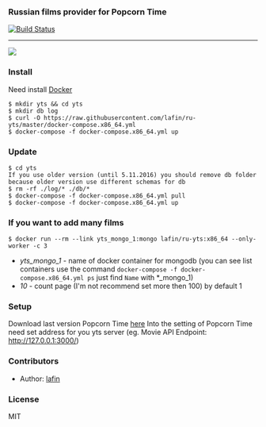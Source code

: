 ### Russian films provider for Popcorn Time
[![Build Status](https://travis-ci.org/lafin/ru-yts.svg?branch=master)](https://travis-ci.org/lafin/ru-yts)
___

![](screenshot.png)

### Install
Need install [Docker](https://docs.docker.com/compose/install/)
```
$ mkdir yts && cd yts
$ mkdir db log
$ curl -O https://raw.githubusercontent.com/lafin/ru-yts/master/docker-compose.x86_64.yml
$ docker-compose -f docker-compose.x86_64.yml up
```

### Update
```
$ cd yts
If you use older version (until 5.11.2016) you should remove db folder because older version use different schemas for db
$ rm -rf ./log/* ./db/*
$ docker-compose -f docker-compose.x86_64.yml pull
$ docker-compose -f docker-compose.x86_64.yml up
```

### If you want to add many films
```
$ docker run --rm --link yts_mongo_1:mongo lafin/ru-yts:x86_64 --only-worker -c 3
```
* _yts_mongo_1_ - name of docker container for mongodb (you can see list containers use the command ```docker-compose -f docker-compose.x86_64.yml ps``` just find ```Name``` with *_mongo_1)
* _10_ - count page (I'm not recommend set more then 100) by default 1

### Setup
Download last version Popcorn Time [here](http://popcorntime.ag) Into the setting of Popcorn Time need set address for you yts server (eg. Movie API Endpoint: http://127.0.0.1:3000/)

### Contributors

 * Author: [lafin](https://github.com/lafin)

### License

  MIT
